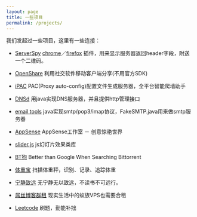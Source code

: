 ```yaml
---
layout: page
title: 一些项目
permalink: /projects/
---
```

我们发起过一些项目，这里有一些连接：

- [ServerSpy](https://github.com/100apps/ServerSpy)
    [chrome](https://chrome.google.com/webstore/detail/server-spy/mcgbfbichapcffmamnmgcobomdpgeagf)／[firefox](https://addons.mozilla.org/zh-cn/firefox/addon/server-spy2/) 插件，用来显示服务器返回header字段，附送一个二维码。

- [OpenShare](https://github.com/100apps/openshare)
    利用社交软件移动客户端分享(不用官方SDK)

- [iPAC](https://github.com/100apps/ipac)
    PAC(Proxy auto-config)配置文件生成服务器，全平台智能爬墙助手

- [DNSd](https://github.com/100apps/DNSd)
    用java实现DNS服务器，并且提供http管理接口
    
- [email tools](https://github.com/100apps/emailtools)
    java实现smtp/pop3/imap协议，FakeSMTP.java用来做smtp服务器

- [AppSense](http://www.appsense.me/)
    AppSense工作室 － 创意惊艳世界

- [slider.js](/slider/)
    js幻灯片效果类库

- [BT狗](https://btgle.com/)
    Better than Google When Searching Bittorrent

- [体重宝](https://itunes.apple.com/app/id925697616)
    扫描体重秤，识别、记录、追踪体重

- [宁静致远](http://peaceworldfound.com/)
    无宁静无以致远，不读书不可远行。

- [屌丝博客群租](/ourblogs/)
    现实生活中的蚁族VPS也需要合租

- [Leetcode](/leetcode/)
    刷题，勤能补拙
